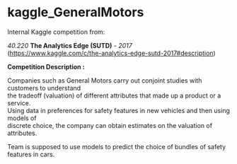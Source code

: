 # kaggle_GeneralMotors

Internal Kaggle competition from: 

*40.220* **The Analytics Edge (SUTD)** - *2017* <br>
(https://www.kaggle.com/c/the-analytics-edge-sutd-2017#description)

**Competition Description :**

Companies such as General Motors carry out conjoint studies with customers to understand <br> 
the tradeoff (valuation) of different attributes that made up a product or a service. <br>
Using data in preferences for safety features in new vehicles and then using models of <br>
discrete choice, the company can obtain estimates on the valuation of attributes.<br>

Team is supposed to use models to predict the choice of bundles of safety features in cars.
